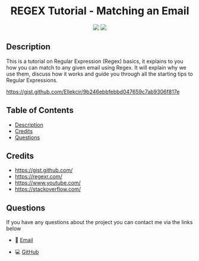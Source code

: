 <h1 align="center">REGEX Tutorial - Matching an Email</h1>
 

 
<p align="center">
    <img src="https://img.shields.io/badge/GitHub-Gist-purple"  />
    <img src="https://img.shields.io/badge/GitHub-REGEX-blue"  />
</p>
   
## Description
This is a tutorial on Regular Expression (Regex) basics, it explains to you how you can match to any given email using Regex. It will explain why we use them, discuss how it works and guide you through all the starting tips to Regular Expressions.

https://gist.github.com/Ellekcir/9b246ebbfebbd047659c7ab9306f817e

## Table of Contents
* [Description](#description)
* [Credits](#credits)
* [Questions](#questions)

## Credits
* https://gist.github.com/
* https://regexr.com/
* https://www.youtube.com/
* https://stackoverflow.com/

 ## Questions

If you have any questions about the project you can contact me via the links below
   
* 📧 [Email](mailto:anastasia19markova@gmail.com)

   
* 💻 [GitHub](https://github.com/mriya20)